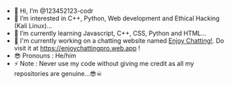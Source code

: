 - 👋 Hi, I’m @123452123-codr
- 👀 I’m interested in C++, Python, Web development and Ethical Hacking (Kali Linux)...
- 🌱 I’m currently learning Javascript, C++, CSS, Python and HTML...
- 💞️ I'm currently working on a chatting website named <a href="https://enjoychattingpro.web.app">Enjoy Chatting!</a>. Do visit it at https://enjoychattingpro.web.app !
- 😎 Pronouns : He/him
- ⚡ Note : Never use my code without giving me credit as all my repositories are genuine...😎☠
